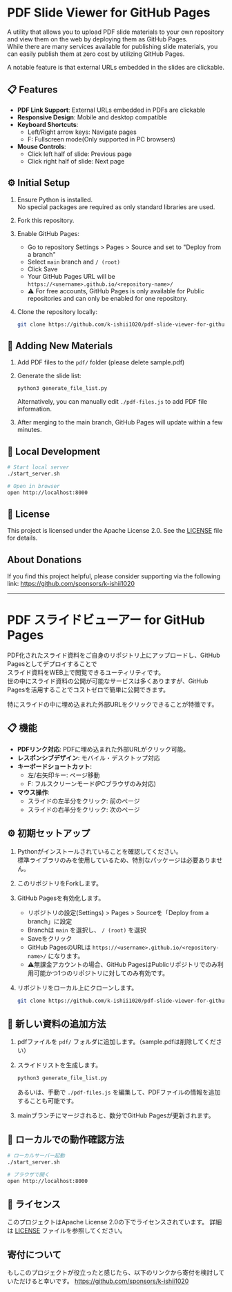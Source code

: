 # PDF Slide Viewer for GitHub Pages

A utility that allows you to upload PDF slide materials to your own repository and view them on the web by deploying them as GitHub Pages.  
While there are many services available for publishing slide materials, you can easily publish them at zero cost by utilizing GitHub Pages.

A notable feature is that external URLs embedded in the slides are clickable.

## 📋 Features

- **PDF Link Support**: External URLs embedded in PDFs are clickable
- **Responsive Design**: Mobile and desktop compatible
- **Keyboard Shortcuts**:
  - Left/Right arrow keys: Navigate pages
  - F: Fullscreen mode(Only supported in PC browsers)
- **Mouse Controls**:
  - Click left half of slide: Previous page
  - Click right half of slide: Next page

## ⚙ Initial Setup
1. Ensure Python is installed.  
   No special packages are required as only standard libraries are used.
1. Fork this repository.
1. Enable GitHub Pages:
   - Go to repository Settings > Pages > Source and set to "Deploy from a branch"
   - Select `main` branch and `/ (root)`
   - Click Save
   - Your GitHub Pages URL will be `https://<username>.github.io/<repository-name>/`
   - ⚠️ For free accounts, GitHub Pages is only available for Public repositories and can only be enabled for one repository.

1. Clone the repository locally:
   ```bash
   git clone https://github.com/k-ishii1020/pdf-slide-viewer-for-github-pages.git
   ```

## 📁 Adding New Materials
1. Add PDF files to the `pdf/` folder (please delete sample.pdf)

1. Generate the slide list:
   ```bash
   python3 generate_file_list.py
   ```
   Alternatively, you can manually edit `./pdf-files.js` to add PDF file information.
1. After merging to the main branch, GitHub Pages will update within a few minutes.

## 🔧 Local Development
```bash
# Start local server
./start_server.sh

# Open in browser
open http://localhost:8000
```

## 📄 License
This project is licensed under the Apache License 2.0.
See the [LICENSE](LICENSE) file for details.

## About Donations
If you find this project helpful, please consider supporting via the following link:
https://github.com/sponsors/k-ishii1020

---

# PDF スライドビューアー for GitHub Pages

PDF化されたスライド資料をご自身のリポジトリ上にアップロードし、GitHub Pagesとしてデプロイすることで  
スライド資料をWEB上で閲覧できるユーティリティです。  
世の中にスライド資料の公開が可能なサービスは多くありますが、GitHub Pagesを活用することでコストゼロで簡単に公開できます。

特にスライドの中に埋め込まれた外部URLをクリックできることが特徴です。

## 📋 機能

- **PDFリンク対応**: PDFに埋め込まれた外部URLがクリック可能。
- **レスポンシブデザイン**: モバイル・デスクトップ対応
- **キーボードショートカット**:
  - 左/右矢印キー: ページ移動
  - F: フルスクリーンモード(PCブラウザのみ対応)
- **マウス操作**:
  - スライドの左半分をクリック: 前のページ
  - スライドの右半分をクリック: 次のページ

## ⚙ 初期セットアップ
1. Pythonがインストールされていることを確認してください。  
標準ライブラリのみを使用しているため、特別なパッケージは必要ありません。
1. このリポジトリをForkします。
1. GitHub Pagesを有効化します。
   - リポジトリの設定(Settings) > Pages > Sourceを「Deploy from a branch」に設定
   - Branchは `main` を選択し、 `/ (root)` を選択
   - Saveをクリック
   -  GitHub PagesのURLは `https://<username>.github.io/<repository-name>/` になります。
   - ⚠️無課金アカウントの場合、GitHub PagesはPublicリポジトリでのみ利用可能かつ1つのリポジトリに対してのみ有効です。

1. リポジトリをローカル上にクローンします。
    ```bash
    git clone https://github.com/k-ishii1020/pdf-slide-viewer-for-github-pages.git
    ```

## 📁 新しい資料の追加方法
1. pdfファイルを `pdf/` フォルダに追加します。（sample.pdfは削除してください）

1. スライドリストを生成します。  
   ```bash
   python3 generate_file_list.py
   ```
   あるいは、手動で `./pdf-files.js` を編集して、PDFファイルの情報を追加することも可能です。
1. mainブランチにマージされると、数分でGitHub Pagesが更新されます。



## 🔧 ローカルでの動作確認方法
```bash
# ローカルサーバー起動
./start_server.sh

# ブラウザで開く
open http://localhost:8000
```

## 📄 ライセンス
このプロジェクトはApache License 2.0の下でライセンスされています。
詳細は [LICENSE](LICENSE) ファイルを参照してください。

## 寄付について
もしこのプロジェクトが役立ったと感じたら、以下のリンクから寄付を検討していただけると幸いです。
https://github.com/sponsors/k-ishii1020

